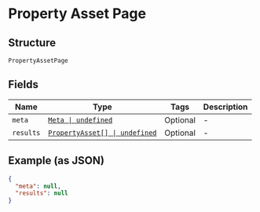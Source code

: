
# Property Asset Page

## Structure

`PropertyAssetPage`

## Fields

| Name | Type | Tags | Description |
|  --- | --- | --- | --- |
| `meta` | [`Meta \| undefined`](../../doc/models/meta.md) | Optional | - |
| `results` | [`PropertyAsset[] \| undefined`](../../doc/models/property-asset.md) | Optional | - |

## Example (as JSON)

```json
{
  "meta": null,
  "results": null
}
```


